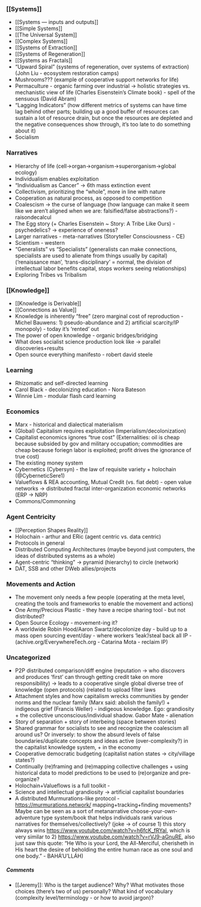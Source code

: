 ### [[Systems]]
- [[Systems — inputs and outputs]]
- [[Simple Systems]]
- [[The Universal System]]
- [[Complex Systems]]
- [[Systems of Extraction]]
- [[Systems of Regeneration]]
- [[Systems as Fractals]]
- “Upward Spiral” (systems of regeneration, over systems of extraction) (John Liu - ecosystem restoration camps)
- Mushrooms??? (example of cooperative support networks for life)
- Permaculture - organic farming over industrial -> holistic strategies vs. mechanistic view of life (Charles Eisenstein’s Climate book) - ​​spell of the sensuous (David Abram)
- “Lagging Indicators” (how different metrics of systems can have time lag behind other parts; building up a good buffer of resources can sustain a lot of resource drain, but once the resources are depleted and the negative consequences show through, it’s too late to do something about it)
- Socialism

### Narratives
- Hierarchy of life (cell->organ->organism->superorganism->global ecology)
- Individualism enables exploitation
- “Individualism as Cancer” -> 6th mass extinction event
- Collectivism, prioritizing the “whole”, more in line with nature
- Cooperation as natural process, as opposed to competition
- Coalescism -> the curse of language (how language can make it seem like we aren’t aligned when we are: falsified/false abstractions?) -raisondecalcul
- The Egg story (+ Charles Eisenstein ~ Story: A Tribe Like Ours) - psychedelics? -> experience of oneness?
- Larger narratives - meta-narratives (Storyteller Consciousness - CE)
- Scientism - western
- “Generalists” vs “Specialists” (generalists can make connections, specialists are used to alienate from things usually by capital) (‘renaissance man’, ‘trans-disciplinary’ = normal, the division of intellectual labor benefits capital, stops workers seeing relationships)
- Exploring Tribes vs Tribalism

### [[Knowledge]]
- [[Knowledge is Derivable]]
- [[Connections as Value]]
- Knowledge is inherently “free” (zero marginal cost of reproduction - Michel Bauwens: 1) pseudo-abundance and 2) artificial scarcity/IP monopoly) - today it’s ‘rented’ out
- The power of open knowledge - organic bridges/bridging
- What does socialist science production look like -> parallel discoveries+results
- Open source everything manifesto - robert david steele

### Learning
- Rhizomatic and self-directed learning
- Carol Black - decolonizing education - Nora Bateson
- Winnie Lim - modular flash card learning

### Economics
- Marx - historical and dialectical materialism
- (Global) Capitalism requires exploitation (Imperialism/decolonization)
- Capitalist economics ignores “true cost” (Externalities: oil is cheap because subsided by gov and military occupation; commodities are cheap because foriegn labor is exploited; profit drives the ignorance of true cost)
- The existing money system
- Cybernetics (Cybersyn) - the law of requisite variety + holochain (@CyberneticSere1)
- Valueflows & REA accounting, Mutual Credit (vs. fiat debt) - open value networks -> distributed fractal inter-organization economic networks (ERP -> NRP)
- Commons/Commonning

### Agent Centricity
- [[Perception Shapes Reality]]
- Holochain - arthur and ERic (agent centric vs. data centric)
- Protocols in general
- Distributed Computing Architectures (maybe beyond just computers, the ideas of distributed systems as a whole)
- Agent-centric “thinking” -> pyramid (hierarchy) to circle (network)
- DAT, SSB and other DWeb allies/projects

### Movements and Action
- The movement only needs a few people (operating at the meta level, creating the tools and frameworks to enable the movement and actions)
- One Army/Precious Plastic - they have a recipe sharing tool - but not distributed?
- Open Source Ecology - movement-ing it?
- A worldwide Robin Hood/Aaron Swartz/decolonize day - build up to a mass open sourcing event/day - where workers ‘leak’/steal back all IP - (achive.org/EverywhereTech.org - Catarina Mota - reclaim IP)

### Uncategorized
- P2P distributed comparison/diff engine (reputation -> who discovers and produces ‘first’ can through getting credit take on more responsibility) -> leads to a cooperative single global diverse tree of knowledge (open protocols) (related to upload filter laws
- Attachment styles and how capitalism wrecks communities by gender norms and the nuclear family (Marx said: abolish the family!) + indigeous grief (Francis Weller) - indigeous knowledge. Ego: grandiosity + the collective unconscious/individual shadow. Gabor Mate - alienation
- Story of separation + story of interbeing (space between stories)
- Shared grammar for socialists to see and recognize the coalescism all around us? Or inversely: to show the absurd levels of false boundaries/duplicate concepts and ideas active (over-complexity?) in the capitalist knowledge system, + in the economy
- Cooperative democratic budgeting (capitalist nation states -> city/village states?)
- Continually (re)framing and (re)mapping collective challenges + using historical data to model predictions to be used to (re)organize and pre-organize?
- Holochain+Valueflows is a full toolkit - 
- Science and intellectual grandiosity -> artificial capitalist boundaries 
- A distributed Murmurations-like protocol - https://murmurations.network/ mapping+tracking+finding movements? Maybe can be seen as a sort of metanarrative choose-your-own-adventure type system/book that helps individuals rank various narratives for themselves/collectively? (joke -> of course 1) this story always wins https://www.youtube.com/watch?v=h6fcK_fRYaI, which is very similar to 2) https://www.youtube.com/watch?v=rVJ9-aGnuRE, also just saw this quote: “He Who is your Lord, the All-Merciful, cherisheth in His heart the desire of beholding the entire human race as one soul and one body.” - BAHÁ’U’LLÁH)

##### Comments
- [[Jeremy]]: Who is the target audience? Why? What motivates those choices (there’s two of us) personally? What kind of vocabulary (complexity level/terminology - or how to avoid jargon)?